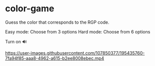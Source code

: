 # color-game

Guess the color that corresponds to the RGP code.

Easy mode: Choose from 3 options
Hard mode: Choose from 6 options

Turn on 🔊 

https://user-images.githubusercontent.com/107850377/195435760-7fa94f85-aaa8-4962-a615-b2ee8008ebec.mp4

